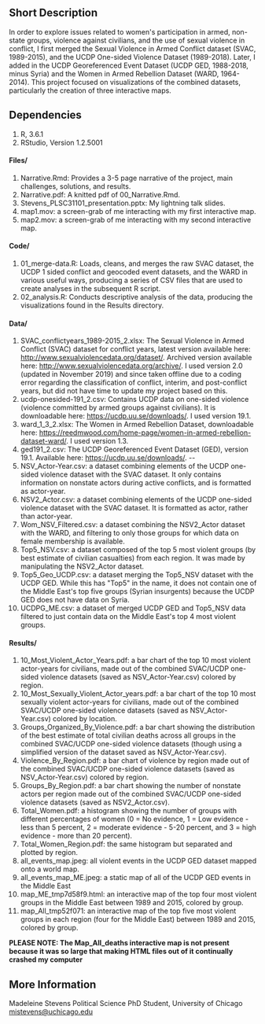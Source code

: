 ## Short Description

In order to explore issues related to women's participation in armed, non-state groups, violence against civilians, and the use of sexual violence in conflict, I first merged the Sexual Violence in Armed Conflict dataset (SVAC, 1989-2015), and the UCDP One-sided Violence Dataset (1989-2018). Later, I added in the UCDP Georeferenced Event Dataset (UCDP GED, 1988-2018, minus Syria) and the Women in Armed Rebellion Dataset (WARD, 1964-2014). This project focused on visualizations of the combined datasets, particularly the creation of three interactive maps.

## Dependencies

1. R, 3.6.1
2. RStudio, Version 1.2.5001

#### Files/

1. Narrative.Rmd: Provides a 3-5 page narrative of the project, main challenges, solutions, and results.
2. Narrative.pdf: A knitted pdf of 00_Narrative.Rmd. 
3. Stevens_PLSC31101_presentation.pptx: My lightning talk slides.
4. map1.mov: a screen-grab of me interacting with my first interactive map.
5. map2.mov: a screen-grab of me interacting with my second interactive map.

#### Code/
1. 01_merge-data.R: Loads, cleans, and merges the raw SVAC dataset, the UCDP 1 sided conflict and geocoded event datasets, and the WARD in various useful ways, producing a series of CSV files that are used to create analyses in the subsequent R script.
2. 02_analysis.R: Conducts descriptive analysis of the data, producing the visualizations found in the Results directory.

#### Data/

1. SVAC_conflictyears_1989-2015_2.xlsx: The Sexual Violence in Armed Conflict (SVAC) dataset for conflict years, latest version available here: http://www.sexualviolencedata.org/dataset/. Archived version available here: http://www.sexualviolencedata.org/archive/. I used version 2.0 (updated in November 2019) and since taken offline due to a coding error regarding the classification of conflict, interim, and post-conflict years, but did not have time to update my project based on this.
2. ucdp-onesided-191_2.csv: Contains UCDP data on one-sided violence (violence committed by armed groups against civilians). It is downloadable here: https://ucdp.uu.se/downloads/. I used version 19.1.
3. ward_1_3_2.xlsx: The Women in Armed Rebellion Dataset, downloadable here: https://reedmwood.com/home-page/women-in-armed-rebellion-dataset-ward/. I used version 1.3.
4. ged191_2.csv: The UCDP Georeferenced Event Dataset (GED), version 19.1. Available here: https://ucdp.uu.se/downloads/.
--
5. NSV_Actor-Year.csv: a dataset combining elements of the UCDP one-sided violence dataset with the SVAC dataset. It only contains information on nonstate actors during active conflicts, and is formatted as actor-year.
6. NSV2_Actor.csv: a dataset combining elements of the UCDP one-sided violence dataset with the SVAC dataset. It is formatted as actor, rather than actor-year.
7. Wom_NSV_Filtered.csv: a dataset combining the NSV2_Actor dataset with the WARD, and filtering to only those groups for which data on female membership is available.
8. Top5_NSV.csv: a dataset composed of the top 5 most violent groups (by best estimate of civilian casualties) from each region. It was made by manipulating the NSV2_Actor dataset.
9. Top5_Geo_UCDP.csv: a dataset merging the Top5_NSV dataset with the UCDP GED. While this has "Top5" in the name, it does not contain one of the Middle East's top five groups (Syrian insurgents) because the UCDP GED does not have data on Syria.
10. UCDPG_ME.csv: a dataset of merged UCDP GED and Top5_NSV data filtered to just contain data on the Middle East's top 4 most violent groups.

#### Results/

1. 10_Most_Violent_Actor_Years.pdf: a bar chart of the top 10 most violent actor-years for civilians, made out of the combined SVAC/UCDP one-sided violence datasets (saved as NSV_Actor-Year.csv) colored by region.
2. 10_Most_Sexually_Violent_Actor_years.pdf: a bar chart of the top 10 most sexually violent actor-years for civilians, made out of the combined SVAC/UCDP one-sided violence datasets (saved as NSV_Actor-Year.csv) colored by location.
3. Groups_Organized_By_Violence.pdf: a bar chart showing the distribution of the best estimate of total civilian deaths across all groups in the combined SVAC/UCDP one-sided violence datasets (though using a simplified version of the dataset saved as NSV_Actor-Year.csv).
4. Violence_By_Region.pdf: a bar chart of violence by region made out of the combined SVAC/UCDP one-sided violence datasets (saved as NSV_Actor-Year.csv) colored by region. 
5. Groups_By_Region.pdf: a bar chart showing the number of nonstate actors per region made out of the combined SVAC/UCDP one-sided violence datasets (saved as NSV2_Actor.csv).
6. Total_Women.pdf: a histogram showing the number of groups with different percentages of women (0 = No evidence, 1 = Low evidence - less than 5 percent, 2 = moderate evidence - 5-20 percent, and 3 = high evidence - more than 20 percent).
7. Total_Women_Region.pdf: the same histogram but separated and plotted by region.
8. all_events_map.jpeg: all violent events in the UCDP GED dataset mapped onto a world map.
9. all_events_map_ME.jpeg: a static map of all of the UCDP GED events in the Middle East
10. map_ME_tmp7d58f9.html: an interactive map of the top four most violent groups in the Middle East between 1989 and 2015, colored by group.
11. map_All_tmp52f071: an interactive map of the top five most violent groups in each region (four for the Middle East) between 1989 and 2015, colored by group.

**PLEASE NOTE: The Map_All_deaths interactive map is not present because it was so large that making HTML files out of it continually crashed my computer**

## More Information

Madeleine Stevens
Political Science PhD Student, University of Chicago
mistevens@uchicago.edu

